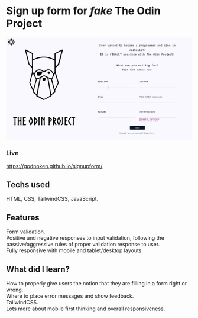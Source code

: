 # Sign up form for *fake* The Odin Project

![gif showing sign up form webpage](https://raw.githubusercontent.com/Godnoken/gifdemos/main/signupform.gif)

### Live
https://godnoken.github.io/signupform/

## Techs used
HTML, CSS, TailwindCSS, JavaScript.

## Features
Form validation.<br>
Positive and negative responses to input validation, following the passive/aggressive rules of proper validation response to user.<br>
Fully responsive with mobile and tablet/desktop layouts.

## What did I learn?
How to properly give users the notion that they are filling in a form right or wrong.<br>
Where to place error messages and show feedback.<br>
TailwindCSS.<br>
Lots more about mobile first thinking and overall responsiveness.
